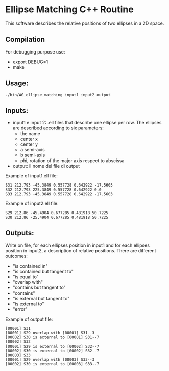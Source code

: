 # Ellipse Matching C++ Routine

This software describes the relative positions of two ellipses in a 2D space.

## Compilation

For debugging purpose use:
   * export DEBUG=1
   * make

## Usage:

    ./bin/AG_ellipse_matching input1 input2 output

## Inputs:

* input1 e input 2: .ell files that describe one ellipse per row. The ellipses are described according to six parameters:
  * the name
  * center x
  * center y
  * a semi-axis
  * b semi-axis
  * phi, rotation of the major axis respect to abscissa
* output: il nome del file di output

Example of input1.ell file:

    S31 212.793 -45.3849 0.557728 0.642922 -17.5603
    S32 212.793 225.3849 0.557728 0.642922 0.0
    S33 212.793 -45.3849 0.557728 0.642922 -17.5603

Example of input2.ell file:

    S29 212.86 -45.4904 0.677285 0.481918 50.7225
    S30 212.86 -25.4904 0.677285 0.481918 50.7225



## Outputs:
Write on file, for each ellipses position in input1 and for each ellipses position in input2, a description of relative positions. There are different outcomes:
* "is contained in"
* "is contained but tangent to"
* "is equal to"
* "overlap with"
* "contains but tangent to"
* "contains"
* "is external but tangent to"
* "is external to"
* "error"

Example of output file:

    [00001] S31
    [00001] S29 overlap with [00001] S31--3
    [00002] S30 is external to [00001] S31--7
    [00002] S32
    [00001] S29 is external to [00002] S32--7
    [00002] S30 is external to [00002] S32--7
    [00003] S33
    [00001] S29 overlap with [00003] S33--3
    [00002] S30 is external to [00003] S33--7
